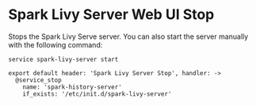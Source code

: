 # Spark Livy Server Web UI Stop

Stops the Spark Livy Serve server. You can also start the server manually with the
following command:

```
service spark-livy-server start
```

    export default header: 'Spark Livy Server Stop', handler: ->
      @service_stop
        name: 'spark-history-server'
        if_exists: '/etc/init.d/spark-livy-server'
